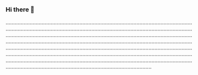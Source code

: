 ### Hi there 👋

.....................................................................................................................................................................................................................................................................................................................................................................................................................................................................................................................................................................................................................................................................................................................................................................................................................................................................................................................................................................................................